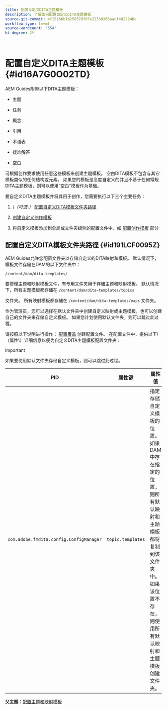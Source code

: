 ```yaml
---
title: 配置自定义DITA主题模板
description: 了解如何配置自定义DITA主题模板
source-git-commit: 4f15166b1b250578f07e223b0260aacf402224be
workflow-type: tm+mt
source-wordcount: '354'
ht-degree: 2%

---
```



# 配置自定义DITA主题模板 {#id16A7G0O02TD}

AEM Guides附带以下DITA主题模板：

- 主题

- 任务

- 概念

- 引用

- 术语表

- 疑难解答

- 空白


可根据创作要求使用任意这些模板来创建主题模板。 空白DITA模板不包含与其它模板类似的任何结构或元素。 如果您的模板是高度自定义的并且不基于任何常规DITA主题模板，则可以使用“空白”模板作为基础。

要自定义DITA主题模板并将其用于创作，您需要执行以下三个主要任务：

1. *\（可选\）* [配置自定义DITA模板文件夹路径](#id191LCF0095Z)

1. [创建自定义创作模板](conf-folder-level.md#id1917D0EG0HJ)

1. 将自定义模板添加到全局或文件夹级别的配置文件中，如 [配置创作模板](conf-folder-level.md#id1889D0IL0Y4) 部分


## 配置自定义DITA模板文件夹路径 {#id191LCF0095Z}

AEM Guides允许您配置文件夹以存储自定义的DITA映射和模板。 默认情况下，模板文件存储在DAM的以下文件夹中：

`/content/dam/dita-templates/`

要管理主题和映射模板文件，有专用文件夹用于存储主题和映射模板。 默认情况下，所有主题模板都存储在 `/content/dam/dita-templates/topics`

文件夹。 所有映射模板都存储在 `/content/dam/dita-templates/maps` 文件夹。

作为管理员，您可以选择在默认文件夹中创建自定义映射或主题模板，也可以创建自己的文件夹来存储自定义模板。 如果您计划使用默认文件夹，则可以跳过此过程。

请按照以下说明进行操作： [配置覆盖](download-install-additional-config-override.md#) 创建配置文件。 在配置文件中，提供以下\（属性\）详细信息以便为自定义DITA主题模板配置文件夹：

>[!IMPORTANT]
>
> 如果要使用默认文件夹存储自定义模板，则可以跳过此过程。

| PID | 属性键 | 属性值 |
|---|------------|--------------|
| `com.adobe.fmdita.config.ConfigManager` | `topic.templates` | 指定存储自定义模板的位置。<br> 如果DAM中存在指定的位置，则所有默认映射和主题模板都将复制到该文件夹中。 如果该位置不存在，则使用所有默认映射和主题模板创建文件夹。 |

**父主题：**[&#x200B;配置主题和映射模板](conf-template-tags.md)

